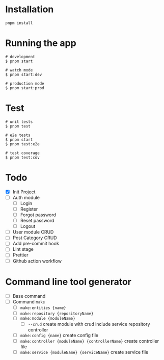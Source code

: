 # Installation
```shell
pnpm install
```
# Running the app
```shell
# development
$ pnpm start

# watch mode
$ pnpm start:dev

# production mode
$ pnpm start:prod
```

# Test

```shell
# unit tests
$ pnpm test

# e2e tests
$ pnpm start
$ pnpm test:e2e

# test coverage
$ pnpm test:cov
```

# Todo

- [x] Init Project
- [ ] Auth module
  - [ ] Login
  - [ ] Register
  - [ ] Forgot password
  - [ ] Reset password
  - [ ] Logout
- [ ] User module CRUD
- [ ] Post Category CRUD
- [ ] Add pre-commit hook
- [ ] Lint stage
- [ ] Prettier
- [ ] Github action workflow
# Command line tool generator

- [ ] Base command
- [ ] Command `make`
  - [ ] `make:entities {name}`
  - [ ] `make:repository {repositoryName}`
  - [ ] `make:module {moduleName}`
    - [ ] `--crud` create module with crud include service repository controller
  - [ ] `make:config {name}` create config file
  - [ ] `make:controller {moduleName} {controllerName}` create controller file
  - [ ] `make:service {moduleName} {serviceName}` create service file